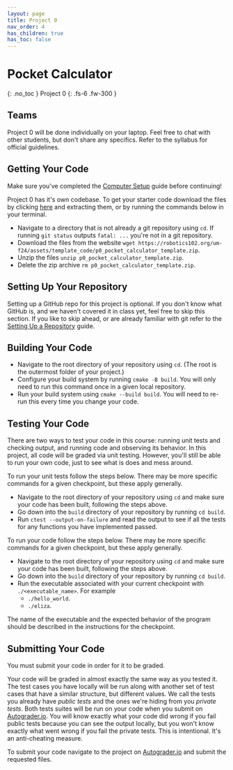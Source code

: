 ```yaml
---
layout: page
title: Project 0
nav_order: 4
has_children: true
has_toc: false
---
```


# Pocket Calculator
{: .no_toc }
Project 0
{: .fs-6 .fw-300 }

## Teams

Project 0 will be done individually on your laptop. Feel free to chat with other students, but don't share any specifics. Refer to the syllabus for official guidelines.

## Getting Your Code

Make sure you've completed the [Computer Setup](https://robotics102.org/um-f24/workflows/computer_setup.html) guide before continuing! 

Project 0 has it's own codebase. To get your starter code download the files by clicking [here](https://robotics102.org/um-f24/assets/template_code/p0_template.zip) and extracting them, or by running the commands below in your terminal. 

* Navigate to a directory that is not already a git repository using ```cd```. If running ```git status``` outputs ```fatal: ...``` you're not in a git repository.
* Download the files from the website ```wget https://robotics102.org/um-f24/assets/template_code/p0_pocket_calculator_template.zip```.
* Unzip the files ```unzip p0_pocket_calculator_template.zip```.
* Delete the zip archive ```rm p0_pocket_calculator_template.zip```.

## Setting Up Your Repository

Setting up a GitHub repo for this project is optional. If you don't know what GitHub is, and we haven't covered it in class yet, feel free to skip this section. If you like to skip ahead, or are already familiar with git refer to the [Setting Up a Repository](https://robotics102.org/um-f24/workflows/setting_up_repo.html) guide. 

## Building Your Code

* Navigate to the root directory of your repository using ```cd```. (The root is the outermost folder of your project.)
* Configure your build system by running ```cmake -B build```. You will only need to run this command once in a given local repository. 
* Run your build system using ```cmake --build build```. You will need to re-run this every time you change your code. 

## Testing Your Code

There are two ways to test your code in this course: running unit tests and checking output, and running code and observing its behavior. In this project, all code will be graded via unit testing. However, you'll still be able to run your own code, just to see what is does and mess around. 

To run your unit tests follow the steps below. There may be more specific commands for a given checkpoint, but these apply generally.

* Navigate to the root directory of your repository using ```cd``` and make sure your code has been built, following the steps above. 
* Go down into the ```build``` directory of your repository by running ```cd build```.
* Run ```ctest --output-on-failure``` and read the output to see if all the tests for any functions you have implemented passed.

To run your code follow the steps below. There may be more specific commands for a given checkpoint, but these apply generally.

* Navigate to the root directory of your repository using ```cd``` and make sure your code has been built, following the steps above. 
* Go down into the ```build``` directory of your repository by running ```cd build```.
* Run the executable associated with your current checkpoint with ```./<executable_name>```. For example
    * ```./hello_world```.
    * ```./eliza```.

The name of the executable and the expected behavior of the program should be described in the instructions for the checkpoint. 

## Submitting Your Code

You must submit your code in order for it to be graded. 

Your code will be graded in almost exactly the same way as you tested it. The test cases you have locally will be run along with another set of test cases that have a similar structure, but different values. We call the tests you already have *public tests* and the ones we're hiding from you *private tests*. Both tests suites will be run on your code when you submit on [Autograder.io](https://autograder.io/). You will know exactly what your code did wrong if you fail public tests because you can see the output locally, but you won't know exactly what went wrong if you fail the private tests. This is intentional. It's an anti-cheating measure.

To submit your code navigate to the project on [Autograder.io](https://autograder.io/) and submit the requested files.